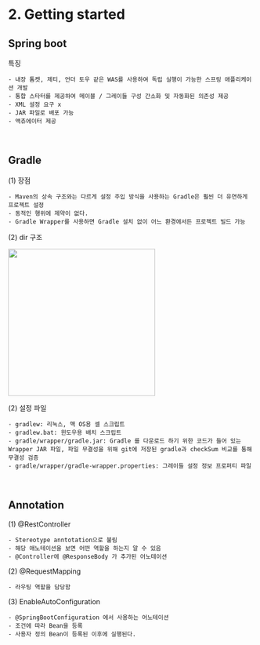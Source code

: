 # 2. Getting started

## Spring boot
특징
```
- 내장 톰켓, 제티, 언더 토우 같은 WAS를 사용하여 독립 실행이 가능한 스프링 애플리케이션 개발
- 통합 스타터를 제공하여 메이블 / 그레이들 구성 간소화 및 자동화된 의존성 제공
- XML 설정 요구 x
- JAR 파일로 배포 가능
- 액츄에이터 제공
```

<br>

## Gradle
(1) 장점
```
- Maven의 상속 구조와는 다르게 설정 주입 방식을 사용하는 Gradle은 훨씬 더 유연하게 프로젝트 설정 
- 동적인 행위에 제약이 없다.
- Gradle Wrapper를 사용하면 Gradle 설치 없이 어느 환경에서든 프로젝트 빌드 가능 
```
  
(2) dir 구조

  <img width="300" src="https://user-images.githubusercontent.com/60383031/114418838-db13e280-9bed-11eb-8977-c9be49055942.png">
  

(2) 설정 파일
```
- gradlew: 리눅스, 맥 OS용 셀 스크립트
- gradlew.bat: 윈도우용 배치 스크립트
- gradle/wrapper/gradle.jar: Gradle 를 다운로드 하기 위한 코드가 들어 있는 Wrapper JAR 파일, 파일 무결성을 위해 git에 저장된 gradle과 checkSum 비교를 통해 무결성 검증 
- gradle/wrapper/gradle-wrapper.properties: 그레이들 설정 정보 프로퍼티 파일
```

<br>

## Annotation
(1) @RestController
```
- Stereotype anntotation으로 불림
- 해당 애노테이션을 보면 어떤 역할을 하는지 알 수 있음
- @Controller에 @ResponseBody 가 추가된 어노테이션
```
(2) @RequestMapping
````
- 라우팅 역할을 담당함
````
(3) EnableAutoConfiguration
```
- @SpringBootConfiguration 에서 사용하는 어노테이션
- 조건에 따라 Bean을 등록
- 사용자 정의 Bean이 등록된 이후에 실행된다.
```
